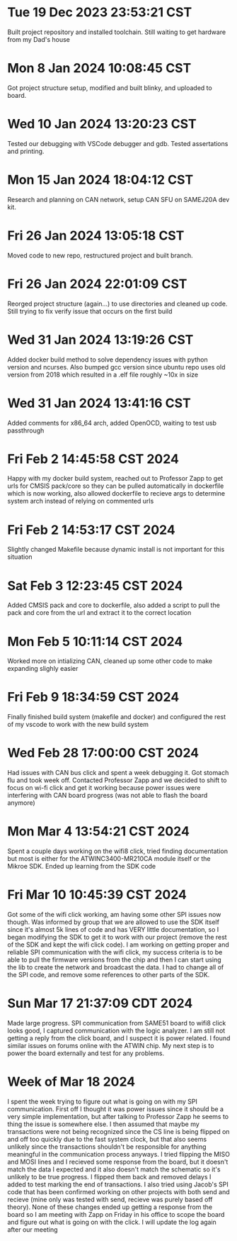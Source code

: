 # Tue 19 Dec 2023 23:53:21 CST

Built project repository and installed toolchain. Still waiting to get hardware from my Dad's house

# Mon 8 Jan 2024 10:08:45 CST

Got project structure setup, modified and built blinky, and uploaded to board.

# Wed 10 Jan 2024 13:20:23 CST

Tested our debugging with VSCode debugger and gdb. Tested assertations and printing.

# Mon 15 Jan 2024 18:04:12 CST

Research and planning on CAN network, setup CAN SFU on SAMEJ20A dev kit.

# Fri 26 Jan 2024 13:05:18 CST

Moved code to new repo, restructured project and built branch.

# Fri 26 Jan 2024 22:01:09 CST

Reorged project structure (again...) to use directories and cleaned up code. Still trying to fix verify issue that occurs on the first build

# Wed 31 Jan 2024 13:19:26 CST

Added docker build method to solve dependency issues with python version and ncurses. Also bumped gcc version since ubuntu repo uses old version from 2018 which resulted in a .elf file roughly ~10x in size

# Wed 31 Jan 2024 13:41:16 CST

Added comments for x86_64 arch, added OpenOCD, waiting to test usb passthrough

# Fri Feb 2 14:45:58 CST 2024

Happy with my docker build system, reached out to Professor Zapp to get urls for CMSIS pack/core so they can be pulled automatically in dockerfile which is now working, also allowed dockerfile to recieve args to determine system arch instead of relying on commented urls

# Fri Feb 2 14:53:17 CST 2024

Slightly changed Makefile because dynamic install is not important for this situation

# Sat Feb 3 12:23:45 CST 2024

Added CMSIS pack and core to dockerfile, also added a script to pull the pack and core from the url and extract it to the correct location

# Mon Feb 5 10:11:14 CST 2024

Worked more on intializing CAN, cleaned up some other code to make expanding slighly easier

# Fri Feb 9 18:34:59 CST 2024

Finally finished build system (makefile and docker) and configured the rest of my vscode to work with the new build system

# Wed Feb 28 17:00:00 CST 2024

Had issues with CAN bus click and spent a week debugging it. Got stomach flu and took week off. Contacted Professor Zapp and we decided to shift to focus on wi-fi click and get it working because power issues were interfering with CAN board progress (was not able to flash the board anymore)

# Mon Mar 4 13:54:21 CST 2024

Spent a couple days working on the wifi8 click, tried finding documentation but most is either for the ATWINC3400-MR210CA module itself or the Mikroe SDK. Ended up learning from the SDK code

# Fri Mar 10 10:45:39 CST 2024

Got some of the wifi click working, am having some other SPI issues now though. Was informed by group that we are allowed to use the SDK itself since it's almost 5k lines of code and has VERY little documentation, so I began modifying the SDK to get it to work with our project (remove the rest of the SDK and kept the wifi click code). I am working on getting proper and reliable SPI communication with the wifi click, my success criteria is to be able to pull the firmware versions from the chip and then I can start using the lib to create the network and broadcast the data. I had to change all of the SPI code, and remove some references to other parts of the SDK.

# Sun Mar 17 21:37:09 CDT 2024

Made large progress. SPI communication from SAME51 board to wifi8 click looks good, I captured communication with the logic analyzer. I am still not getting a reply from the click board, and I suspect it is power related. I found similar issues on forums online with the ATWIN chip. My next step is to power the board externally and test for any problems.

# Week of Mar 18 2024

I spent the week trying to figure out what is going on with my SPI communication. First off I thought it was power issues since it should be a very simple implementation, but after talking to Professor Zapp he seems to thing the issue is somewhere else. I then assumed that maybe my transactions were not being recognized since the CS line is being flipped on and off too quickly due to the fast system clock, but that also seems unlikely since the transactions shouldn't be responsible for anything meaningful in the communication process anyways. I tried flipping the MISO and MOSI lines and I recieved some response from the board, but it doesn't match the data I expected and it also doesn't match the schematic so it's unlikely to be true progress. I flipped them back and removed delays I added to test marking the end of transactions. I also tried using Jacob's SPI code that has been confirmed working on other projects with both send and recieve (mine only was tested with send, recieve was purely based off theory). None of these changes ended up getting a response from the board so I am meeting with Zapp on Friday in his office to scope the board and figure out what is going on with the click. I will update the log again after our meeting
